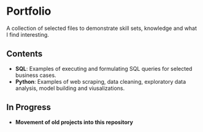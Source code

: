 # Portfolio

A collection of selected files to demonstrate skill sets, knowledge and what I find interesting.

## Contents
* __SQL__: Examples of executing and formulating SQL queries for selected business cases.
* __Python__: Examples of web scraping, data cleaning, exploratory data analysis, model building and viusalizations.

## In Progress
* __Movement of old projects into this repository__
